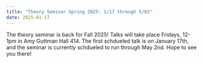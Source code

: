 ```yaml
---
title: "Theory Seminar Spring 2025: 1/17 through 5/02"
date: 2025-01-17
---
```


The theory seminar is back for Fall 2025!  Talks will take place Fridays, 12-1pm in Amy Guttman Hall 414.  The first schdueled talk is on January 17th, and the seminar is currently schdueled to run through May 2nd. Hope to see you there!
